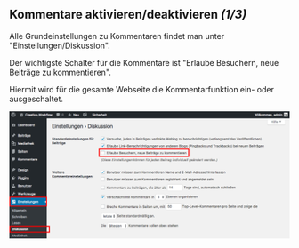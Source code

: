 ## Kommentare aktivieren/deaktivieren *(1/3)*

Alle Grundeinstellungen zu Kommentaren findet man unter "Einstellungen/Diskussion".

Der wichtigste Schalter für die Kommentare ist "Erlaube Besuchern, neue Beiträge zu kommentieren".

Hiermit wird für die gesamte Webseite die Kommentarfunktion ein- oder ausgeschaltet.

![image](./assets/settings.jpg)
